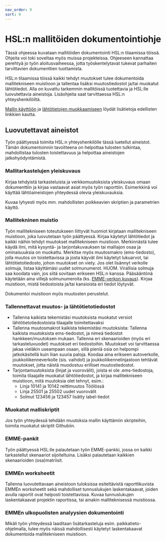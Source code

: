 ```yaml
---
nav_order: 9
sort: 9
---
```


# HSL:n mallitöiden dokumentointiohje

Tässä ohjeessa kuvataan mallitöiden dokumentointi HSL:n tilaamissa töissä.
Ohjeita voi toki soveltaa myös muissa projekteissa.
Ohjeeseen kannattaa perehtyä jo työn aloitusvaiheessa, jotta työskentelytavat tukevat parhaiten tarvittavien dokumenttien tuottamista.

HSL:n tilaamissa töissä kaikki tehdyt muutokset tulee dokumentoida mallitekniseen muistioon ja tallentaa lisäksi muutostiedostot ja/tai muokatut lähtötiedot.
Alla on kuvattu tarkemmin mallitöissä tuotettavia ja HSL:lle luovutettavia aineistoja.
Lisäohjeita saat tarvittaessa HSL:n yhteyshenkilöiltä.

[Mallin käyttöön](mallitoiden_yleisohje.md) ja [lähtötietojen muokkaamiseen](mallin_lahtotietotiedostot.md) löydät lisätietoja edellisten linkkien kautta.

## Luovutettavat aineistot

Työn päättyessä toimita HSL:n yhteyshenkilölle tässä luetellut aineistot.
Tämän dokumentoinnin tavoitteena on helpottaa tulosten tulkintaa, mahdollistaa tulosten toistettavuus ja helpottaa aineistojen jatkohyödyntämistä.

### Mallitarkastelujen yleiskuvaus

Kirjaa tehdyistä tarkasteluista ja verkkomuutoksista yleiskuvaus omaan dokumenttiin ja kirjaa vastaavat asiat myös työn raporttiin.
Esimerkkinä voi käyttää lähtöaineistojen yhteydessä olevia yleiskuvauksia.

Kuvaa lyhyesti myös mm. mahdollisten poikkeavien skriptien ja parametrien käyttö. 

### Mallitekninen muistio

Työn mallitekniseen toteutukseen liittyvät huomiot kirjataan mallitekniseen muistioon, joka luovutetaan työn päättyessä.
Kirjaa käytetyt lähtötiedot ja kaikki näihin tehdyt muutokset mallitekniseen muistioon.
Merkinnästä tulee käydä ilmi, mitä kysyntä- ja tarjontakuvauksen tai malliajon osaa ja ominaisuuksia on muokattu.
Merkitse myös muutosmakro (ems-tiedosto), jolla muutos on toistettavissa ja josta käyvät ilmi käytetyt lukuarvot, tai lähtötietotiedosto, johon muutokset on viety.
Jos olet lisännyt verkolle solmuja, listaa käyttämäsi uudet solmunumerot.
HUOM. Virallisia solmuja saa koodata vain, jos siitä sovitaan erikseen HSL:n kanssa.
Pääsääntönä käytetään aina villejä solmunumeroita (ks. [EMME-verkon kuvaus](emme_verkko.md)).
Kirjaa muistioon, mistä tiedostoista ja/tai kansioista eri tiedot löytyvät.

Dokumentoi muistioon myös muutosten perustelut.

### Tallennettavat muutos- ja lähtötietotiedostot 

- Tallenna kaikista tekemistäsi muutoksista muokatut versiot lähtötietotiedostoista tilaajalle toimitettavaksi
- Tallenna muutosmakrot kaikista tekemistäsi muutoksista: Tallenna kaikista muutoksista ems-tiedostot, ja nimeä tiedostot hankkeen/muutoksen mukaan.
  Tallenna eri skenaarioiden (myös eri tarkasteluvuodet) muutokset eri tiedostoihin.
  Muutokset voi tarvittaessa jakaa vieläkin useampaan osaan, sillä pieniä osia on helpompi jatkokäsitellä kuin liian suuria paloja.
  Koodaa aina erikseen autoverkolle, joukkoliikenneverkolle (sis. vaihdot) ja joukkoliikennelinjastoon tehtävät muutokset,
  jotta näistä muodostuu erilliset muutostiedostot.
- Tarjontamuutoksista (linjat ja vuorovälit), joista ei ole .ems-tiedostoja, toimita tilaajalle muokatut lähtötiedostot,
  ja kirjaa mallitekniseen muistioon, mitä muutoksia olet tehnyt, esim.:
  - Linja 10141 ja 10142 reittimuutos Töölössä
  - Linja 25501 ja 25502 uudet vuorovälit
  - Solmut 123456 ja 123457 lisätty label-tiedot

### Muokatut malliskriptit

Jos työn yhteydessä tehdään muutoksia mallin käyttämiin skripteihin, toimita muokatut skriptit Githubiin.

### EMME-pankit

Työn päättyessä HSL:lle palautetaan työn EMME-pankki, jossa on kaikki tarkastellut skenaariot sijoiteltuina. Lisäksi palautetaan kaikkien skenaarioiden (osa)matriisit.

### EMMEn worksheetit

Tallenna luovutettavaan aineistoon tuloksissa esiteltävistä raporttikuvista EMMEn worksheetit sekä mahdolliset tunnuslukujen laskentakaavat,
joiden avulla raportit ovat helposti toistettavissa.
Kuvaa tunnuslukujen laskentakaavat projektin raportissa, tai ainakin malliteknisessä muistiossa.

### EMMEn ulkopuolisten analyysien dokumentointi

Mikäli työn yhteydessä laaditaan lisätarkasteluja esim. paikkatieto-ohjelmalla, tulee myös näissä mahdollisesti käytetyt laskentakaavat
dokumentoida mallitekniseen muistioon.
